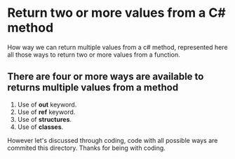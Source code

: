 # Return two or more values from a C# method #
How way we can return multiple values from a c# method, represented here all those ways to return two or more values from a function. 

## There are four or more ways are available to returns multiple values from a method ##
1. Use of **out** keyword.
2. Use of **ref** keyword.
3. Use of **structures**.
4. Use of **classes**.

However let's discussed through coding, code with all possible ways are commited this directory. Thanks for being with coding.

